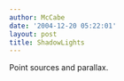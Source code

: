 ```yaml
---
author: McCabe
date: '2004-12-20 05:22:01'
layout: post
title: ShadowLights
---
```


Point sources and parallax.
